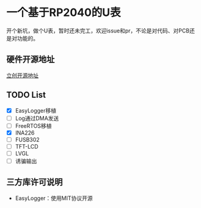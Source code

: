 # 一个基于RP2040的U表

开个新坑，做个U表，暂时还未完工，欢迎issue和pr，不论是对代码、对PCB还是对功能的。

## 硬件开源地址

[立创开源地址](https://oshwhub.com/baobaoa/usb-c-pd-power-monitor)

## TODO List

- [x] EasyLogger移植
- [ ] Log通过DMA发送
- [ ] FreeRTOS移植
- [x] INA226
- [ ] FUSB302
- [ ] TFT-LCD
- [ ] LVGL
- [ ] 诱骗输出

## 三方库许可说明

* EasyLogger：使用MIT协议开源



